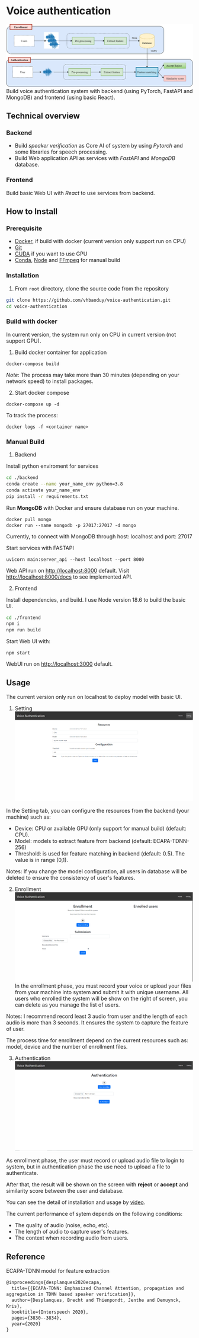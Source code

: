 # Voice authentication

![Voice-authen-framework](/images/voice-authen.png)
Build voice authentication system with backend (using PyTorch, FastAPI and MongoDB) and frontend (using basic React).

## Technical overview

### Backend
- Build *speaker verification* as Core AI of system by using *Pytorch* and some libraries for speech processing.
- Build Web application API as services with *FastAPI* and *MongoDB* database.

### Frontend
Build basic Web UI with *React* to use services from backend.

## How to Install

### Prerequisite
- [Docker](https://www.docker.com/), if build with docker (current version only support run on CPU)
- [Git](https://git-scm.com/)
- [CUDA](https://developer.nvidia.com/cuda-downloads) if you want to use GPU
- [Conda](https://docs.conda.io/en/latest/miniconda.html), [Node](https://nodejs.org/en) and [FFmpeg](https://ffmpeg.org/download.html) for manual build

### Installation
1. From `root` directory, clone the source code from the repository
```bash
git clone https://github.com/vhbaoduy/voice-authentication.git
cd voice-authentication
```

### Build with docker
In current version, the system run only on CPU in current version (not support GPU).
1. Build docker container for application
```
docker-compose build
```

*Note*: The process may take more than 30 minutes (depending on your network speed) to install packages.


2. Start docker compose
```
docker-compose up -d
```

To track the process:
```
docker logs -f <container name>
```

### Manual Build
1. Backend

Install python enviroment for services
```bash
cd ./backend
conda create --name your_name_env python=3.8
conda activate your_name_env
pip install -r requirements.txt
```

Run **MongoDB** with Docker and ensure database run on your machine.
```
docker pull mongo
docker run --name mongodb -p 27017:27017 -d mongo
```
Currently, to connect with MongoDB through host: localhost and port: 27017

Start services with FASTAPI
```
uvicorn main:server_api --host localhost --port 8000
```
Web API run on [http://localhost:8000](localhost:8000) default. Visit [http://localhost:8000/docs](localhost:8000/docs) to see implemented API.

2. Frontend

Install dependencies, and build. I use Node version 18.6 to build the basic UI.
```bash
cd ./frontend
npm i
npm run build
```
Start Web UI with:
```
npm start
```
WebUI run on [http://localhost:3000](localhost:3000) default.

## Usage
The current version only run on localhost to deploy model with basic UI.
1. Setting
![Setting](/images/setting.png)

In the Setting tab, you can configure the resources from the backend (your machine) such as:
- Device: CPU or available GPU (only support for manual build) (default: CPU).
- Model: models to extract feature from backend (default: ECAPA-TDNN-256)
- Threshold: is used for feature matching in backend (default: 0.5). The value is in range (0,1).

Notes: If you change the model configuration, all users in database will be deleted to ensure the consistency of user's features.

2. Enrollment
![Enrollment](/images/enrollment.png)
In the enrollment phase, you must record your voice or upload your files from your machine into system and submit it with unique username. All users who enrolled the system will be show on the right of screen, you can delete as you manage the list of users.

Notes: I recommend record least 3 audio from user and the length of each audio is more than 3 seconds. It ensures the system to capture the feature of user.

The process time for enrollment depend on the current resources such as: model, device and the number of enrollment files.


3. Authentication
![Authentication](/images/authentication.png)

As enrollment phase, the user must record or upload audio file to login to system, but in authentication phase the use need to upload a file to authenticate.

After that, the result will be shown on the screen with **reject** or **accept** and similarity score between the user and database.

You can see the detail of installation and usage by [video](https://youtu.be/rNwi1iydyrc).

The current performance of sytem depends on the following conditions:
- The quality of audio (noise, echo, etc).
- The length of audio to capture user's features.
- The context when recording audio from users.

## Reference
ECAPA-TDNN model for feature extraction
```
@inproceedings{desplanques2020ecapa,
  title={{ECAPA-TDNN: Emphasized Channel Attention, propagation and aggregation in TDNN based speaker verification}},
  author={Desplanques, Brecht and Thienpondt, Jenthe and Demuynck, Kris},
  booktitle={Interspeech 2020},
  pages={3830--3834},
  year={2020}
}
```